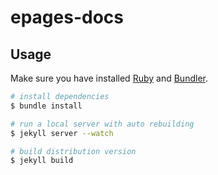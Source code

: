 # epages-docs

## Usage

Make sure you have installed [Ruby][ruby] and [Bundler][bundler].

~~~ bash
# install dependencies
$ bundle install

# run a local server with auto rebuilding
$ jekyll server --watch

# build distribution version
$ jekyll build
~~~

[ruby]: https://www.ruby-lang.org/
[bundler]: http://bundler.io/
